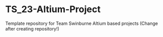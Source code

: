 # TS_23-Altium-Project
Template repository for Team Swinburne Altium based projects (Change after creating repository!)
